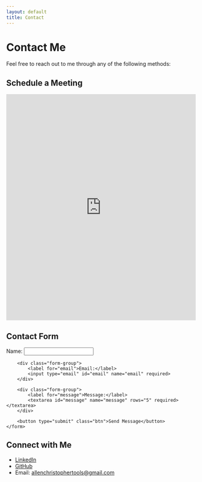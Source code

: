 ```yaml
---
layout: default
title: Contact
---
```


# Contact Me

Feel free to reach out to me through any of the following methods:

## Schedule a Meeting

<div class="calendar-container">
    <iframe src="https://calendar.google.com/calendar/embed?src=bc8f281fe0b4d49c1abeaff24c95c8b762e53852fa14df9bf4424d80ab62fe05%40group.calendar.google.com" 
            style="border: 0" 
            width="100%" 
            height="600" 
            frameborder="0" 
            scrolling="no">
    </iframe>
</div>

## Contact Form

<div class="contact-form">
    <form action="https://formspree.io/f/mnndvyjo" method="POST">
        <div class="form-group">
            <label for="name">Name:</label>
            <input type="text" id="name" name="name" required>
        </div>
        
        <div class="form-group">
            <label for="email">Email:</label>
            <input type="email" id="email" name="email" required>
        </div>
        
        <div class="form-group">
            <label for="message">Message:</label>
            <textarea id="message" name="message" rows="5" required></textarea>
        </div>
        
        <button type="submit" class="btn">Send Message</button>
    </form>
</div>

## Connect with Me

- [LinkedIn](https://linkedin.com/in/allentools)
- [GitHub](https://github.com/kayfay)
- Email: allenchristophertools@gmail.com 